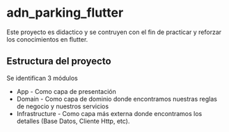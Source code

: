 # adn_parking_flutter

Este proyecto es didactico y se contruyen con el fin de practicar y reforzar los conocimientos en flutter.

## Estructura del proyecto
Se identifican 3 módulos
* App - Como capa de presentación
* Domain - Como capa de dominio donde encontramos nuestras reglas de negocio y nuestros servicios 
* Infrastructure - Como capa más externa donde encontramos los detalles (Base Datos, Cliente Http, etc).
